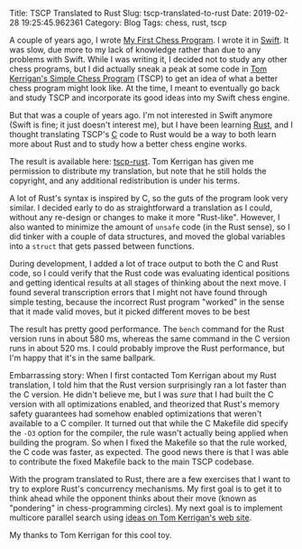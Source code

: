 Title: TSCP Translated to Rust
Slug: tscp-translated-to-rust
Date: 2019-02-28 19:25:45.962361
Category: Blog
Tags: chess, rust, tscp

A couple of years ago, I wrote [My First Chess Program](my-first-chess-program.html).  I wrote it in [Swift](https://swift.org).  It was slow, due more to my lack of knowledge rather than due to any problems with Swift.  While I was writing it, I decided not to study any other chess programs, but I did actually sneak a peak at some code in [Tom Kerrigan's Simple Chess Program](http://www.tckerrigan.com/Chess/TSCP/) (TSCP) to get an idea of what a better chess program might look like.  At the time, I meant to eventually go back and study TSCP and incorporate its good ideas into my Swift chess engine.

But that was a couple of years ago.  I'm not interested in Swift anymore (Swift is fine; it just doesn't interest me), but I have been learning [Rust](https://www.rust-lang.org), and I thought translating TSCP's [C](https://en.wikipedia.org/wiki/C_(programming_language)) code to Rust would be a way to both learn more about Rust and to study how a better chess engine works.

The result is available here: [tscp-rust](https://github.com/kristopherjohnson/tscp-rust).  Tom Kerrigan has given me permission to distribute my translation, but note that he still holds the copyright, and any additional redistribution is under his terms.

A lot of Rust's syntax is inspired by C, so the guts of the program look very similar.  I decided early to do as straightforward a translation as I could, without any re-design or changes to make it more "Rust-like".  However, I also wanted to minimize the amount of `unsafe` code (in the Rust sense), so I did tinker with a couple of data structures, and moved the global variables into a `struct` that gets passed between functions.

During development, I added a lot of trace output to both the C and Rust code, so I could verify that the Rust code was evaluating identical positions and getting identical results at all stages of thinking about the next move.  I found several transcription errors that I might not have found through simple testing, because the incorrect Rust program "worked" in the sense that it made valid moves, but it picked different moves to be best

The result has pretty good performance.  The `bench` command for the Rust version runs in about 580 ms, whereas the same command in the C version runs in about 520 ms.  I could probably improve the Rust performance, but I'm happy that it's in the same ballpark.  

Embarrassing story: When I first contacted Tom Kerrigan about my Rust translation, I told him that the Rust version surprisingly ran a lot faster than the C version.  He didn't believe me, but I was _sure_ that I had built the C version with all optimizations enabled, and theorized that Rust's memory safety guarantees had somehow enabled optimizations that weren't available to a C compiler.  It turned out that while the C Makefile did specify the `-O3` option for the compiler, the rule wasn't actually being applied when building the program.  So when I fixed the Makefile so that the rule worked, the C code was faster, as expected.  The good news there is that I was able to contribute the fixed Makefile back to the main TSCP codebase.

With the program translated to Rust, there are a few exercises that I want to try to explore Rust's concurrency mechanisms.  My first goal is to get it to think ahead while the opponent thinks about their move (known as "pondering" in chess-programming circles).  My next goal is to implement multicore parallel search using [ideas on Tom Kerrigan's web site](http://www.tckerrigan.com/Chess/Parallel_Search/).

My thanks to Tom Kerrigan for this cool toy.

